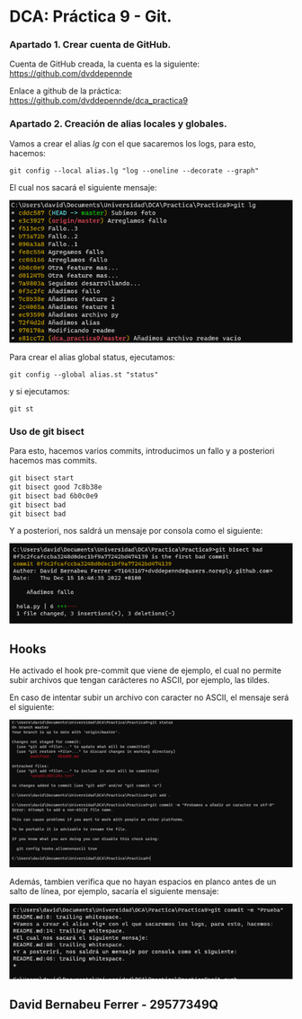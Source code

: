 # DCA: Práctica 9 - Git.

### Apartado 1. Crear cuenta de GitHub.
Cuenta de GitHub creada, la cuenta es la siguiente: https://github.com/dvddepennde

Enlace a github de la práctica: https://github.com/dvddepennde/dca_practica9
### Apartado 2. Creación de alias locales y globales.

Vamos a crear el alias *lg* con el que sacaremos los logs, para esto, hacemos:  

```shell
git config --local alias.lg "log --oneline --decorate --graph"
```

El cual nos sacará el siguiente mensaje: 

![](./1_1.png)

Para crear el alias global status, ejecutamos:

```shell
git config --global alias.st "status"
```

y si ejecutamos:
```shell
git st
```
### Uso de git bisect

Para esto, hacemos varios commits, introducimos un fallo y a posteriori hacemos mas commits.

```shell
git bisect start
git bisect good 7c8b38e
git bisect bad 6b0c0e9
git bisect bad
git bisect bad
```

Y a posteriori, nos saldrá un mensaje por consola como el siguiente:

![](./badbisect.png)

 ## Hooks
 He activado el hook pre-commit que viene de ejemplo, el cual no permite subir archivos que tengan carácteres no ASCII, por ejemplo, las tildes.
 
 En caso de intentar subir un archivo con caracter no ASCII, el mensaje será el siguiente:

 ![](./foto.png)

Además, tambien verifica que no hayan espacios en planco antes de un salto de línea, por ejemplo, sacaría el siguiente mensaje:

 ![](./foto2.png)

## David Bernabeu Ferrer - 29577349Q